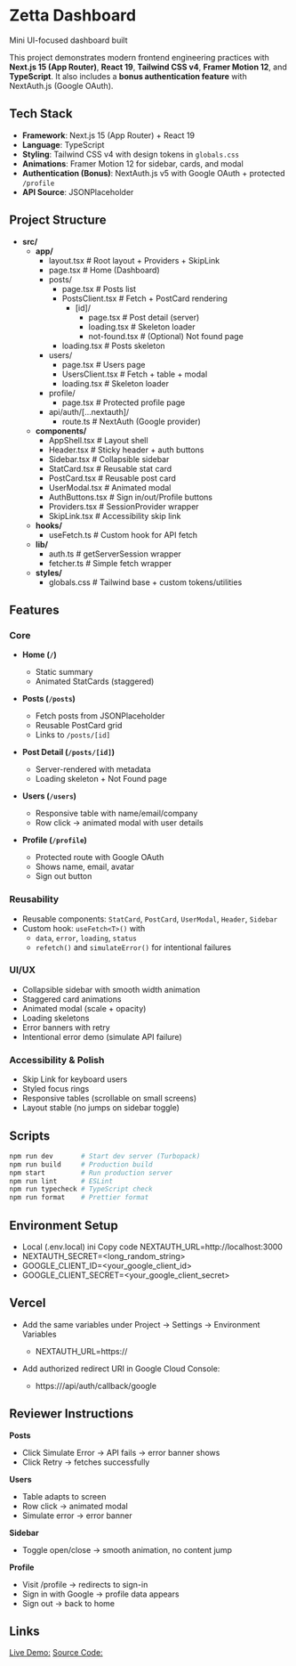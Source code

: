 # Zetta Dashboard

Mini UI-focused dashboard built

This project demonstrates modern frontend engineering practices with **Next.js 15 (App Router)**,
**React 19**, **Tailwind CSS v4**, **Framer Motion 12**, and **TypeScript**. It also includes a
**bonus authentication feature** with NextAuth.js (Google OAuth).

## Tech Stack

- **Framework**: Next.js 15 (App Router) + React 19
- **Language**: TypeScript
- **Styling**: Tailwind CSS v4 with design tokens in `globals.css`
- **Animations**: Framer Motion 12 for sidebar, cards, and modal
- **Authentication (Bonus)**: NextAuth.js v5 with Google OAuth + protected `/profile`
- **API Source**: JSONPlaceholder

## Project Structure

- **src/**
  - **app/**
    - layout.tsx # Root layout + Providers + SkipLink
    - page.tsx # Home (Dashboard)
    - posts/
      - page.tsx # Posts list
      - PostsClient.tsx # Fetch + PostCard rendering
        - [id]/
          - page.tsx # Post detail (server)
          - loading.tsx # Skeleton loader
          - not-found.tsx # (Optional) Not found page
      - loading.tsx # Posts skeleton
    - users/
      - page.tsx # Users page
      - UsersClient.tsx # Fetch + table + modal
      - loading.tsx # Skeleton loader
    - profile/
      - page.tsx # Protected profile page
    - api/auth/[...nextauth]/
      - route.ts # NextAuth (Google provider)
  - **components/**
    - AppShell.tsx # Layout shell
    - Header.tsx # Sticky header + auth buttons
    - Sidebar.tsx # Collapsible sidebar
    - StatCard.tsx # Reusable stat card
    - PostCard.tsx # Reusable post card
    - UserModal.tsx # Animated modal
    - AuthButtons.tsx # Sign in/out/Profile buttons
    - Providers.tsx # SessionProvider wrapper
    - SkipLink.tsx # Accessibility skip link
  - **hooks/**
    - useFetch.ts # Custom hook for API fetch
  - **lib/**
    - auth.ts # getServerSession wrapper
    - fetcher.ts # Simple fetch wrapper
  - **styles/**
    - globals.css # Tailwind base + custom tokens/utilities

## Features

### Core

- **Home (`/`)**
  - Static summary
  - Animated StatCards (staggered)

- **Posts (`/posts`)**
  - Fetch posts from JSONPlaceholder
  - Reusable PostCard grid
  - Links to `/posts/[id]`

- **Post Detail (`/posts/[id]`)**
  - Server-rendered with metadata
  - Loading skeleton + Not Found page

- **Users (`/users`)**
  - Responsive table with name/email/company
  - Row click → animated modal with user details

- **Profile (`/profile`)**
  - Protected route with Google OAuth
  - Shows name, email, avatar
  - Sign out button

### Reusability

- Reusable components: `StatCard`, `PostCard`, `UserModal`, `Header`, `Sidebar`
- Custom hook: `useFetch<T>()` with
  - `data`, `error`, `loading`, `status`
  - `refetch()` and `simulateError()` for intentional failures

### UI/UX

- Collapsible sidebar with smooth width animation
- Staggered card animations
- Animated modal (scale + opacity)
- Loading skeletons
- Error banners with retry
- Intentional error demo (simulate API failure)

### Accessibility & Polish

- Skip Link for keyboard users
- Styled focus rings
- Responsive tables (scrollable on small screens)
- Layout stable (no jumps on sidebar toggle)

## Scripts

```bash
npm run dev       # Start dev server (Turbopack)
npm run build     # Production build
npm start         # Run production server
npm run lint      # ESLint
npm run typecheck # TypeScript check
npm run format    # Prettier format
```

## Environment Setup

- Local (.env.local) ini Copy code NEXTAUTH_URL=http://localhost:3000
- NEXTAUTH_SECRET=<long_random_string>  
- GOOGLE_CLIENT_ID=<your_google_client_id>
- GOOGLE_CLIENT_SECRET=<your_google_client_secret>

## Vercel

- Add the same variables under Project → Settings → Environment Variables
    - NEXTAUTH_URL=https://<your-vercel-domain>

- Add authorized redirect URI in Google Cloud Console:
    - https://<your-vercel-domain>/api/auth/callback/google

## Reviewer Instructions

**Posts**

- Click Simulate Error → API fails → error banner shows
- Click Retry → fetches successfully

**Users**

- Table adapts to screen
- Row click → animated modal
- Simulate error → error banner

**Sidebar**

- Toggle open/close → smooth animation, no content jump

**Profile**

- Visit /profile → redirects to sign-in
- Sign in with Google → profile data appears
- Sign out → back to home

## Links

[Live Demo:](https://zetta-dashboard.vercel.app>)
[Source Code:](https://github.com/NBinte/zetta-dashboard)
